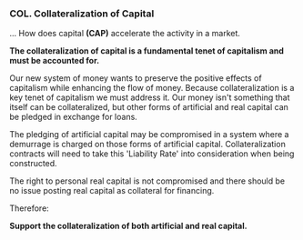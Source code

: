 
### COL. Collateralization of Capital



... How does capital **(CAP)** accelerate the activity in a market.



**The collateralization of capital is a fundamental tenet of capitalism and must be accounted for.**

Our new system of money wants to preserve the positive effects of capitalism while enhancing the flow of money. Because collateralization is a key tenet of capitalism we must address it.  Our money isn't something that itself can be collateralized, but other forms of artificial and real capital can be pledged in exchange for loans.

The pledging of artificial capital may be compromised in a system where a demurrage is charged on those forms of artificial capital.  Collateralization contracts will need to take this 'Liability Rate' into consideration when being constructed.

The right to personal real capital is not compromised and there should be no issue posting real capital as collateral for financing.


Therefore:

**Support the collateralization of both artificial and real capital.**

<div style='display:none;' markdown="1">
\newpage


